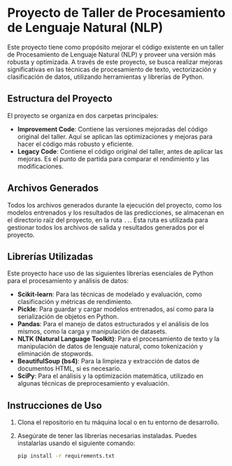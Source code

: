 # Proyecto de Taller de Procesamiento de Lenguaje Natural (NLP)

Este proyecto tiene como propósito mejorar el código existente en un taller de Procesamiento de Lenguaje Natural (NLP) y proveer una versión más robusta y optimizada. A través de este proyecto, se busca realizar mejoras significativas en las técnicas de procesamiento de texto, vectorización y clasificación de datos, utilizando herramientas y librerías de Python.

## Estructura del Proyecto

El proyecto se organiza en dos carpetas principales:

- **Improvement Code**: Contiene las versiones mejoradas del código original del taller. Aquí se aplican las optimizaciones y mejoras para hacer el código más robusto y eficiente.
- **Legacy Code**: Contiene el código original del taller, antes de aplicar las mejoras. Es el punto de partida para comparar el rendimiento y las modificaciones.

## Archivos Generados

Todos los archivos generados durante la ejecución del proyecto, como los modelos entrenados y los resultados de las predicciones, se almacenan en el directorio raíz del proyecto, en la ruta `..`. Esta ruta es utilizada para gestionar todos los archivos de salida y resultados generados por el proyecto.

## Librerías Utilizadas

Este proyecto hace uso de las siguientes librerías esenciales de Python para el procesamiento y análisis de datos:

- **Scikit-learn**: Para las técnicas de modelado y evaluación, como clasificación y métricas de rendimiento.
- **Pickle**: Para guardar y cargar modelos entrenados, así como para la serialización de objetos en Python.
- **Pandas**: Para el manejo de datos estructurados y el análisis de los mismos, como la carga y manipulación de datasets.
- **NLTK (Natural Language Toolkit)**: Para el procesamiento de texto y la manipulación de datos de lenguaje natural, como tokenización y eliminación de stopwords.
- **BeautifulSoup (bs4)**: Para la limpieza y extracción de datos de documentos HTML, si es necesario.
- **SciPy**: Para el análisis y la optimización matemática, utilizado en algunas técnicas de preprocesamiento y evaluación.

## Instrucciones de Uso

1. Clona el repositorio en tu máquina local o en tu entorno de desarrollo.
2. Asegúrate de tener las librerías necesarias instaladas. Puedes instalarlas usando el siguiente comando:

   ```bash
   pip install -r requirements.txt

